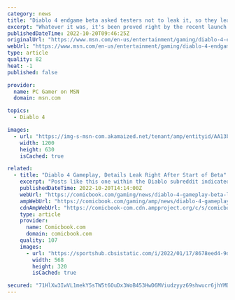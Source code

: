 ```yaml
---
category: news
title: "Diablo 4 endgame beta asked testers not to leak it, so they leaked it immediately"
excerpt: "Whatever it was, it's been proved right by the recent launch of the endgame beta for Diablo 4, whose playtesters rushed to Reddit to post about it almost as soon as they were invited, in clear ..."
publishedDateTime: 2022-10-20T09:46:25Z
originalUrl: "https://www.msn.com/en-us/entertainment/gaming/diablo-4-endgame-beta-asked-testers-not-to-leak-it-so-they-leaked-it-immediately/ar-AA13c006"
webUrl: "https://www.msn.com/en-us/entertainment/gaming/diablo-4-endgame-beta-asked-testers-not-to-leak-it-so-they-leaked-it-immediately/ar-AA13c006"
type: article
quality: 82
heat: -1
published: false

provider:
  name: PC Gamer on MSN
  domain: msn.com

topics:
  - Diablo 4

images:
  - url: "https://img-s-msn-com.akamaized.net/tenant/amp/entityid/AA13blXm.img?h=630&w=1200&m=6&q=60&o=t&l=f&f=jpg&x=510&y=175"
    width: 1200
    height: 630
    isCached: true

related:
  - title: "Diablo 4 Gameplay, Details Leak Right After Start of Beta"
    excerpt: "Posts like this one within the Diablo subreddit indicated to others who might not've been in the know that the beta was indeed live. Some have questioned whether or not PSAs like this one are against ..."
    publishedDateTime: 2022-10-20T14:14:00Z
    webUrl: "https://comicbook.com/gaming/news/diablo-4-gameplay-beta-leak/"
    ampWebUrl: "https://comicbook.com/gaming/amp/news/diablo-4-gameplay-beta-leak/"
    cdnAmpWebUrl: "https://comicbook-com.cdn.ampproject.org/c/s/comicbook.com/gaming/amp/news/diablo-4-gameplay-beta-leak/"
    type: article
    provider:
      name: Comicbook.com
      domain: comicbook.com
    quality: 107
    images:
      - url: "https://sportshub.cbsistatic.com/i/2022/01/17/8678eed4-9d9d-4a1c-a8d6-e2eb8a575660/playstation-nintendo-xbox-steam-logos.jpg?width=568&height=320"
        width: 568
        height: 320
        isCached: true

secured: "71HlXw3IwVL1mekY5sTW5t6OuDx3WoB453HwD6MViudzyyz69shwucr6jhYMDbIID4FBwsXUlMqkgN/tCka7Y693GEmClZ4PUtE9yFOB2cpZVYLKqc6IiFY3OvgWHAJX4DE9cPRPubmk7EBaykmBwwIvLtAhEUS0WIERaocf79xi74Fytw1W/jHBrmewu8DJWGbl0c4AmBVgpSS2U0zG1vdVc+zz0puZAfhJLZlQZqoCdeM8XCJe4nCotlwXE+dU8BbZwiys/Dh4m48SSGtdzoBA7XnvekQkHoNKt5fnc01hiHD46Zarub+4QMWDgRPff6/PyOTdsUunnCIuNb+R+et1c7ZWGUcJaOHsctCnYSs=;IDoD5Zzt4xWyxAnmfP1QTw=="
---
```


